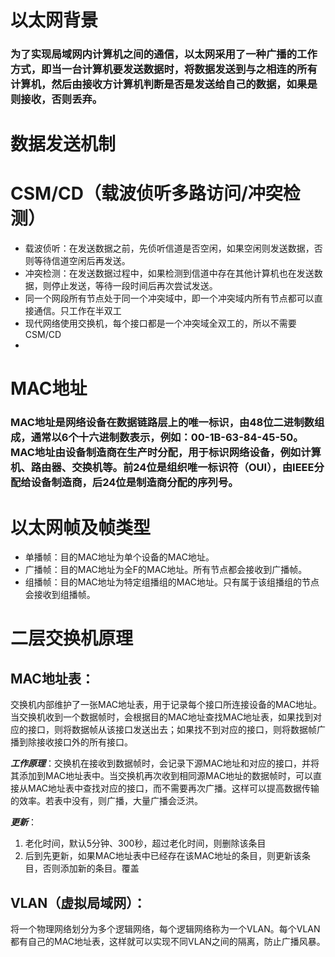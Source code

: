 #   以太网背景
###   为了实现局域网内计算机之间的通信，以太网采用了一种广播的工作方式，即当一台计算机要发送数据时，将数据发送到与之相连的所有计算机，然后由接收方计算机判断是否是发送给自己的数据，如果是则接收，否则丢弃。

# 数据发送机制

# CSM/CD（载波侦听多路访问/冲突检测）
-   载波侦听：在发送数据之前，先侦听信道是否空闲，如果空闲则发送数据，否则等待信道空闲后再发送。
-   冲突检测：在发送数据过程中，如果检测到信道中存在其他计算机也在发送数据，则停止发送，等待一段时间后再次尝试发送。
-   同一个网段所有节点处于同一个冲突域中，即一个冲突域内所有节点都可以直接通信。只工作在半双工
-   现代网络使用交换机，每个接口都是一个冲突域全双工的，所以不需要CSM/CD
-   

#   MAC地址
###   MAC地址是网络设备在数据链路层上的唯一标识，由48位二进制数组成，通常以6个十六进制数表示，例如：00-1B-63-84-45-50。MAC地址由设备制造商在生产时分配，用于标识网络设备，例如计算机、路由器、交换机等。前24位是组织唯一标识符（OUI），由IEEE分配给设备制造商，后24位是制造商分配的序列号。

# 以太网帧及帧类型
- 单播帧：目的MAC地址为单个设备的MAC地址。
- 广播帧：目的MAC地址为全F的MAC地址。所有节点都会接收到广播帧。
- 组播帧：目的MAC地址为特定组播组的MAC地址。只有属于该组播组的节点会接收到组播帧。




#   二层交换机原理

## MAC地址表：
交换机内部维护了一张MAC地址表，用于记录每个接口所连接设备的MAC地址。当交换机收到一个数据帧时，会根据目的MAC地址查找MAC地址表，如果找到对应的接口，则将数据帧从该接口发送出去；如果找不到对应的接口，则将数据帧广播到除接收接口外的所有接口。

***工作原理***：交换机在接收到数据帧时，会记录下源MAC地址和对应的接口，并将其添加到MAC地址表中。当交换机再次收到相同源MAC地址的数据帧时，可以直接从MAC地址表中查找对应的接口，而不需要再次广播。这样可以提高数据传输的效率。若表中没有，则广播，大量广播会泛洪。

*****更新*****：
1. 老化时间，默认5分钟、300秒，超过老化时间，则删除该条目
2. 后到先更新，如果MAC地址表中已经存在该MAC地址的条目，则更新该条目，否则添加新的条目。覆盖
   
## VLAN（虚拟局域网）：
将一个物理网络划分为多个逻辑网络，每个逻辑网络称为一个VLAN。每个VLAN都有自己的MAC地址表，这样就可以实现不同VLAN之间的隔离，防止广播风暴。


